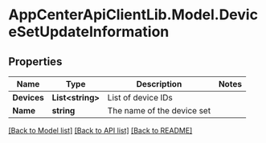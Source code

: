 # AppCenterApiClientLib.Model.DeviceSetUpdateInformation
## Properties

Name | Type | Description | Notes
------------ | ------------- | ------------- | -------------
**Devices** | **List&lt;string&gt;** | List of device IDs | 
**Name** | **string** | The name of the device set | 

[[Back to Model list]](../README.md#documentation-for-models) [[Back to API list]](../README.md#documentation-for-api-endpoints) [[Back to README]](../README.md)

